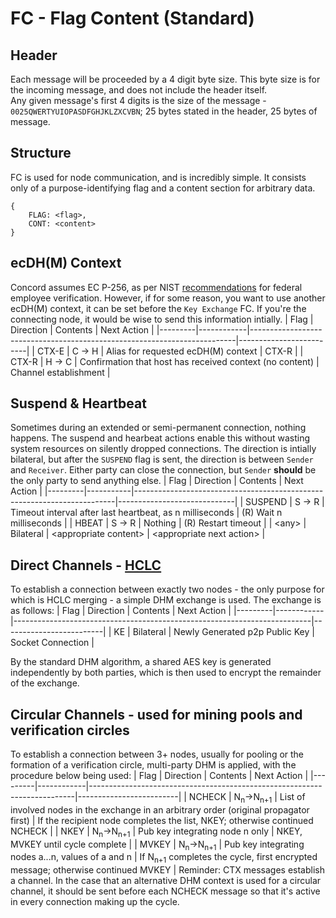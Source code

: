 # FC - Flag Content (Standard)
## Header
Each message will be proceeded by a 4 digit byte size. This byte size is for the incoming message, and does not include the header itself. <br>
Any given message's first 4 digits is the size of the message - `0025QWERTYUIOPASDFGHJKLZXCVBN`; 25 bytes stated in the header, 25 bytes of message.

## Structure 

FC is used for node communication, and is incredibly simple. It consists only of a purpose-identifying flag and a content section for arbitrary data.
```
{
    FLAG: <flag>,
    CONT: <content>
}
```

## ecDH(M) Context
Concord assumes EC P-256, as per NIST [recommendations](https://nvlpubs.nist.gov/nistpubs/specialpublications/nist.sp.800-78-4.pdf) for federal employee verification. However, if for some reason, you want to use another ecDH(M) context, it can be set before the `Key Exchange` FC. If you're the connecting node, it would be wise to send this information intially.
| Flag    | Direction  | Contents                                                                 | Next Action         |
|---------|------------|--------------------------------------------------------------------------|-------------------------|
| CTX-E     |    C -> H  | Alias for requested ecDH(M) context                                      | CTX-R       |
| CTX-R     |    H -> C | Confirmation that host has received context (no content) | Channel establishment |  


## Suspend & Heartbeat
Sometimes during an extended or semi-permanent connection, nothing happens. The suspend and hearbeat actions enable this without wasting system resources on silently dropped connections. The direction is intially bilateral, but after the `SUSPEND` flag is sent, the direction is between `Sender` and `Receiver`. Either party can close the connection, but `Sender` **should** be the only party to send anything else.
| Flag    | Direction | Contents                                                                | Next Action                 |
|---------|-----------|-------------------------------------------------------------------------|-----------------------------|
| SUSPEND |    S -> R | Timeout interval after last heartbeat, as n milliseconds                | (R) Wait n milliseconds     |
| HBEAT   |    S -> R | Nothing                                                                 | (R) Restart timeout         |
| \<any\> | Bilateral | \<appropriate content\>                                                 | \<appropriate next action\> |  

## Direct Channels - [HCLC](hclc.md)

To establish a connection between exactly two nodes - the only purpose for which is HCLC merging - a simple DHM exchange is used. The exchange is as follows:
| Flag    | Direction  | Contents                                                                 | Next Action         |
|---------|------------|--------------------------------------------------------------------------|-------------------------|
| KE      | Bilateral  | Newly Generated p2p Public Key                                           | Socket Connection       | 

By the standard DHM algorithm, a shared AES key is generated independently by both parties, which is then used to encrypt the remainder of the exchange.

## Circular Channels - used for mining pools and verification circles

To establish a connection between 3+ nodes, usually for pooling or the formation of a verification circle, multi-party DHM is applied, with the procedure below being used:
| Flag    | Direction  | Contents                                                                 | Next Action         |
|---------|------------|--------------------------------------------------------------------------|-------------------------|
| NCHECK  | N<sub>n</sub>->N<sub>n+1</sub>   | List of involved nodes in the exchange in an arbitrary order (original propagator first) | If the recipient node completes the list, NKEY; otherwise continued NCHECK |
| NKEY    | N<sub>n</sub>->N<sub>n+1</sub> | Pub key integrating node n only                     | NKEY, MVKEY until cycle complete |
| MVKEY   | N<sub>n</sub>->N<sub>n+1</sub> | Pub key integrating nodes a...n, values of a and n  | If N<sub>n+1</sub> completes the cycle, first encrypted message; otherwise continued MVKEY |
Reminder: CTX messages establish a channel. In the case that an alternative DHM context is used for a circular channel, it should be sent before each NCHECK message so that it's active in every connection making up the cycle.

